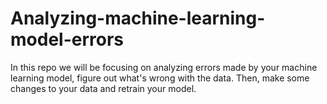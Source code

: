 # Analyzing-machine-learning-model-errors
In this repo we will be focusing on analyzing errors made by your machine learning model, figure out what's wrong with the data. Then, make some changes to your data and retrain your model.
